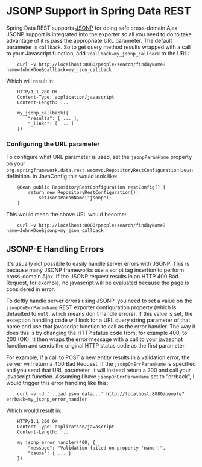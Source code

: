 # JSONP Support in Spring Data REST

Spring Data REST supports [JSONP](http://en.wikipedia.org/wiki/JSONP) for doing safe cross-domain Ajax. JSONP support is integrated into the exporter so all you need to do to take advantage of it is pass the appropriate URL parameter. The default parameter is `callback`. So to get query method results wrapped with a call to your Javascript function, add `?callback=my_jsonp_callback` to the URL:

 		curl -v http://localhost:8080/people/search/findByName?name=John+Doe&callback=my_json_callback

Which will result in:

		HTTP/1.1 200 OK
		Content-Type: application/javascript
		Content-Length: ...

		my_jsonp_callback({
			"results": [ ... ],
			"_links": [ ... ]
		})

### Configuring the URL parameter

To configure what URL parameter is used, set the `jsonpParamName` property on your `org.springframework.data.rest.webmvc.RepositoryRestConfiguration` bean definition. In JavaConfig this would look like:

		@Bean public RepositoryRestConfiguration restConfig() {
			return new RepositoryRestConfiguration().
				setJsonpParamName("jsonp");
		}

This would mean the above URL would become:

 		curl -v http://localhost:8080/people/search/findByName?name=John+Doe&jsonp=my_json_callback

## JSONP-E Handling Errors

It's usually not possible to easily handle server errors with JSONP. This is because many JSONP frameworks use a script tag insertion to perform cross-domain Ajax. If the JSONP request results in an HTTP 400 Bad Request, for example, no javascript will be evaluated because the page is considered in error.

To deftly handle server errors using JSONP, you need to set a value on the `jsonpOnErrParamName` REST exporter configuration property (which is defaulted to `null`, which means don't handle errors). If this value is set, the exception handling code will look for a URL query string parameter of that name and use that javascript function to call as the error handler. The way it does this is by changing the HTTP status code from, for example 400, to 200 (OK). It then wraps the error message with a call to your javascript function and sends the original HTTP status code as the first parameter.

For example, if a call to POST a new entity results in a validation error, the server will return a 400 Bad Request. If the `jsonpOnErrParamName` is specified and you send that URL parameter, it will instead return a 200 and call your javascript function. Assuming I have `jsonpOnErrParamName` set to "errback", I would trigger this error handling like this:

		curl -v -d '...bad json data...' http://localhost:8080/people?errback=my_jsonp_error_handler

Which would result in:

		HTTP/1.1 200 OK
		Content-Type: application/javascript
		Content-Length: ...

		my_jsonp_error_handler(400, {
			"message": "Validation failed on property 'name'!",
			"cause": { ... }
		})